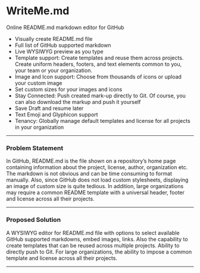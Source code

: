 # WriteMe.md

Online README.md markdown editor for GitHub
- Visually create README.md file
- Full list of GitHub supported markdown
- Live WYSIWYG preview as you type
- Template support: Create templates and reuse them across projects. Create uniform headers, footers, and text elements common to you, your team or your organization.
- Image and Icon support: Choose from thousands of icons or upload your custom image
- Set custom sizes for your images and icons
- Stay Connected: Push created mark-up directly to Git. Of course, you can also download the markup and push it yourself
- Save Draft and resume later
- Text Emoji and Glyphicon support
- Tenancy: Globally manage default templates and license for all projects in your organization

***
### Problem Statement
In GitHub, README.md is the file shown on a repository’s home page containing information about the project, license, author, organization etc. The markdown is not obvious and can be time consuming to format manually. Also, since GitHub does not load custom stylesheets, displaying an image of custom size is quite tedious.
In addition, large organizations may require a common README template with a universal header, footer and license across all their projects.

***

### Proposed Solution
A WYSIWYG editor for README.md file with options to select available GitHub supported markdowns, embed images, links. Also the capability to create templates that can be reused across multiple projects.
Ability to directly push to Git.
For large organizations, the ability to impose a common template and license across all their projects.

***